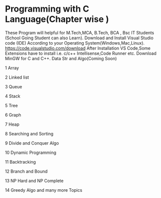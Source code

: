 # Programming with C Language(Chapter wise )
These Program will helpful for M.Tech,MCA, B.Tech, BCA , Bsc IT Students (School Going Student can also Learn).
Download and Install Visual Studio code (IDE) According to your Operating System(Windows,Mac,Linux).
https://code.visualstudio.com/download
After Installation VS Code,Some Extensions have to install i.e. c/c++ Intellisense,Code Runner etc.
Download MinGW for C and C++.
Data Str and Algo(Coming Soon)

1 Array

2 Linked list

3 Queue

4 Stack

5 Tree

6 Graph

7 Heap

8 Searching and Sorting

9 Divide and Conquer Algo

10 Dynamic Programming

11 Backtracking

12 Branch and Bound

13 NP Hard and NP Complete

14 Greedy Algo and many more Topics
